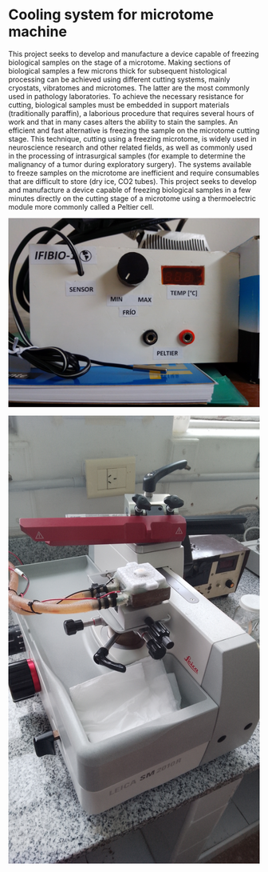# Cooling system for microtome machine
This project seeks to develop and manufacture a device capable of freezing biological samples on the stage of a microtome.
Making sections of biological samples a few microns thick for subsequent histological processing can be achieved using different cutting systems, mainly cryostats, vibratomes and microtomes. The latter are the most commonly used in pathology laboratories. To achieve the necessary resistance for cutting, biological samples must be embedded in support materials (traditionally paraffin), a laborious procedure that requires several hours of work and that in many cases alters the ability to stain the samples. An efficient and fast alternative is freezing the sample on the microtome cutting stage. This technique, cutting using a freezing microtome, is widely used in neuroscience research and other related fields, as well as commonly used in the processing of intrasurgical samples (for example to determine the malignancy of a tumor during exploratory surgery).
The systems available to freeze samples on the microtome are inefficient and require consumables that are difficult to store (dry ice, CO2 tubes). This project seeks to develop and manufacture a device capable of freezing biological samples in a few minutes directly on the cutting stage of a microtome using a thermoelectric module more commonly called a Peltier cell.

![Alt text](/photos/IMG_20200124_114038.jpg?raw=true "Cooling system")

![Alt text](/photos/IMG_20240315_105653.jpg?raw=true "Microtome machine")

